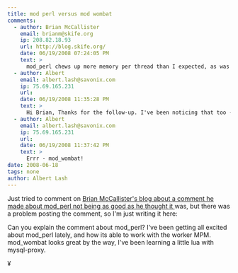 ```yaml
---
title: mod perl versus mod wombat
comments:
  - author: Brian McCallister
    email: brianm@skife.org
    ip: 208.82.18.93
    url: http://blog.skife.org/
    date: 06/19/2008 07:24:05 PM
    text: >
      mod_perl chews up more memory per thread than I expected, as was pointed out to me during the preso.
  - author: Albert
    email: albert.lash@savonix.com
    ip: 75.69.165.231
    url:
    date: 06/19/2008 11:35:28 PM
    text: >
      Hi Brian, Thanks for the follow-up. I've been noticing that too - it does like memory.<br/><br/>I'm definitely interested in trying out mod_lua. Its described as a very light and fast programming language. NICE!
  - author: Albert
    email: albert.lash@savonix.com
    ip: 75.69.165.231
    url:
    date: 06/19/2008 11:37:42 PM
    text: >
      Errr - mod_wombat!
date: 2008-06-18
tags: none
author: Albert Lash
---
```

Just tried to comment on <a href="http://kasparov.skife.org/blog/src/wombat/wombat_ac_us_07.html">Brian McCallister's blog about a comment he made about mod_perl not being as good as he thought it </a>was, but there was a problem posting the comment, so I'm just writing it here:

Can you explain the comment about mod_perl? I've been getting all excited about mod_perl lately, and how its able to work with the worker MPM. mod_wombat looks great by the way, I've been learning a little lua with mysql-proxy.

¥

